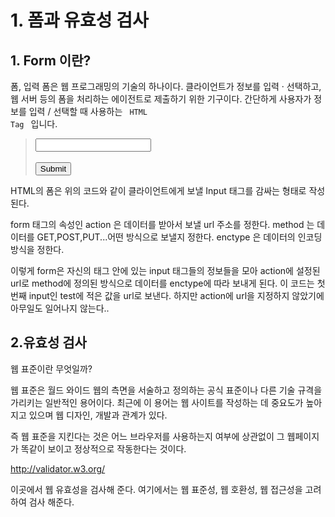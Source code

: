# 1. 폼과 유효성 검사
## 1. Form 이란?
폼, 입력 폼은 웹 프로그래밍의 기술의 하나이다. 클라이언트가 정보를 입력 · 선택하고, 웹 서버 등의 폼을 처리하는 에이전트로 제출하기 위한 기구이다.
간단하게 사용자가 정보를 입력 / 선택할 때 사용하는 <code> HTML Tag </code> 입니다.
<blockquote>
<body>
    <form action="" method="" enctype="">
        <input type="text" name="test"> <br><br>
        <input type="submit">
    </form>
</body>
</blockquote>
HTML의 폼은 위의 코드와 같이 클라이언트에게 보낼 Input 태그를 감싸는 형태로 작성된다.

form 태그의 속성인
action 은 데이터를 받아서 보낼 url 주소를 정한다.
method 는 데이터를 GET,POST,PUT...어떤 방식으로 보낼지 정한다.
enctype 은 데이터의 인코딩 방식을 정한다.


이렇게 form은 자신의 태그 안에 있는 input 태그들의 정보들을 모아 action에 설정된 url로 method에 정의된 방식으로 데이터를 enctype에 따라 보내게 된다.
이 코드는 첫번째 input인 test에 적은 값을 url로 보낸다. 하지만 action에 url을 지정하지 않았기에 아무일도 일어나지 않는다..


## 2.유효성 검사
웹 표준이란 무엇일까?

웹 표준은 월드 와이드 웹의 측면을 서술하고 정의하는 공식 표준이나 다른 기술 규격을 가리키는 일반적인 용어이다. 최근에 이 용어는 웹 사이트를 작성하는 데 중요도가 높아지고 있으며 웹 디자인, 개발과 관계가 있다.

즉 웹 표준을 지킨다는 것은 어느 브라우저를 사용하는지 여부에 상관없이 그 웹페이지가 똑같이 보이고 정상적으로 작동한다는 것이다.

http://validator.w3.org/

이곳에서 웹 유효성을 검사해 준다. 여기에서는 웹 표준성, 웹 호환성, 웹 접근성을 고려하여 검사 해준다.
